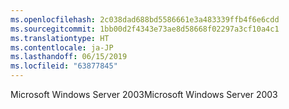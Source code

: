 ```yaml
---
ms.openlocfilehash: 2c038dad688bd5586661e3a483339ffb4f6e6cdd
ms.sourcegitcommit: 1bb00d2f4343e73ae8d58668f02297a3cf10a4c1
ms.translationtype: HT
ms.contentlocale: ja-JP
ms.lasthandoff: 06/15/2019
ms.locfileid: "63877845"
---
```

<span data-ttu-id="3de2d-101">Microsoft Windows Server 2003</span><span class="sxs-lookup"><span data-stu-id="3de2d-101">Microsoft Windows Server 2003</span></span>